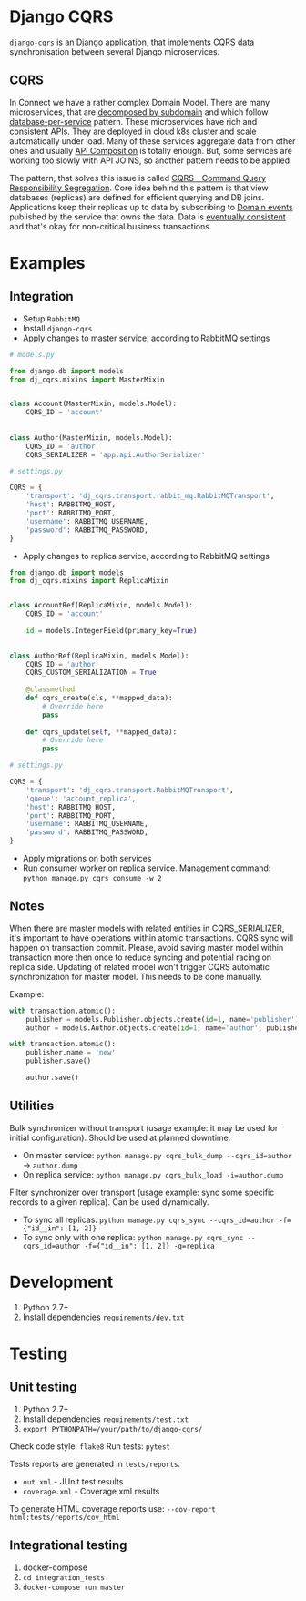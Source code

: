 Django CQRS
===========

`django-cqrs` is an Django application, that implements CQRS data synchronisation between several Django microservices.


CQRS
----
In Connect we have a rather complex Domain Model. There are many microservices, that are [decomposed by subdomain](https://microservices.io/patterns/decomposition/decompose-by-subdomain.html) and which follow [database-per-service](https://microservices.io/patterns/data/database-per-service.html) pattern. These microservices have rich and consistent APIs. They are deployed in cloud k8s cluster and scale automatically under load. Many of these services aggregate data from other ones and usually [API Composition](https://microservices.io/patterns/data/api-composition.html) is totally enough. But, some services are working too slowly with API JOINS, so another pattern needs to be applied.

The pattern, that solves this issue is called [CQRS - Command Query Responsibility Segregation](https://microservices.io/patterns/data/cqrs.html). Core idea behind this pattern is that view databases (replicas) are defined for efficient querying and DB joins. Applications keep their replicas up to data by subscribing to [Domain events](https://microservices.io/patterns/data/domain-event.html) published by the service that owns the data. Data is [eventually consistent](https://en.wikipedia.org/wiki/Eventual_consistency) and that's okay for non-critical business transactions.


Examples
========

Integration
-----------
* Setup `RabbitMQ`
* Install `django-cqrs`
* Apply changes to master service, according to RabbitMQ settings
```python
# models.py

from django.db import models
from dj_cqrs.mixins import MasterMixin


class Account(MasterMixin, models.Model):
    CQRS_ID = 'account'
    
    
class Author(MasterMixin, models.Model):
    CQRS_ID = 'author'
    CQRS_SERIALIZER = 'app.api.AuthorSerializer'
```

```python
# settings.py

CQRS = {
    'transport': 'dj_cqrs.transport.rabbit_mq.RabbitMQTransport',
    'host': RABBITMQ_HOST,
    'port': RABBITMQ_PORT,
    'username': RABBITMQ_USERNAME,
    'password': RABBITMQ_PASSWORD,
}

```
* Apply changes to replica service, according to RabbitMQ settings
```python
from django.db import models
from dj_cqrs.mixins import ReplicaMixin


class AccountRef(ReplicaMixin, models.Model):
    CQRS_ID = 'account'
    
    id = models.IntegerField(primary_key=True)
    

class AuthorRef(ReplicaMixin, models.Model):
    CQRS_ID = 'author'
    CQRS_CUSTOM_SERIALIZATION = True
    
    @classmethod
    def cqrs_create(cls, **mapped_data):
        # Override here
        pass
        
    def cqrs_update(self, **mapped_data):
        # Override here
        pass
```

```python
# settings.py

CQRS = {
    'transport': 'dj_cqrs.transport.RabbitMQTransport',
    'queue': 'account_replica',
    'host': RABBITMQ_HOST,
    'port': RABBITMQ_PORT,
    'username': RABBITMQ_USERNAME,
    'password': RABBITMQ_PASSWORD,
}
```
* Apply migrations on both services
* Run consumer worker on replica service. Management command: `python manage.py cqrs_consume -w 2`

Notes
-----

When there are master models with related entities in CQRS_SERIALIZER, it's important to have operations within atomic transactions.
CQRS sync will happen on transaction commit. Please, avoid saving master model within transaction more then once to reduce syncing and potential racing on replica side.
Updating of related model won't trigger CQRS automatic synchronization for master model. This needs to be done manually.

Example:
```python
with transaction.atomic():
    publisher = models.Publisher.objects.create(id=1, name='publisher')
    author = models.Author.objects.create(id=1, name='author', publisher=publisher)

with transaction.atomic():
    publisher.name = 'new'
    publisher.save()

    author.save()
```

Utilities
---------
Bulk synchronizer without transport (usage example: it may be used for initial configuration). Should be used at planned downtime.
* On master service: `python manage.py cqrs_bulk_dump --cqrs_id=author` -> `author.dump`
* On replica service: `python manage.py cqrs_bulk_load -i=author.dump`

Filter synchronizer over transport (usage example: sync some specific records to a given replica). Can be used dynamically.
* To sync all replicas: `python manage.py cqrs_sync --cqrs_id=author -f={"id__in": [1, 2]}`
* To sync only with one replica: `python manage.py cqrs_sync --cqrs_id=author -f={"id__in": [1, 2]} -q=replica`

Development
===========

1. Python 2.7+
0. Install dependencies `requirements/dev.txt`

Testing
=======

Unit testing
------
1. Python 2.7+
0. Install dependencies `requirements/test.txt`
0. `export PYTHONPATH=/your/path/to/django-cqrs/`

Check code style: `flake8`
Run tests: `pytest`

Tests reports are generated in `tests/reports`. 
* `out.xml` - JUnit test results
* `coverage.xml` - Coverage xml results

To generate HTML coverage reports use:
`--cov-report html:tests/reports/cov_html`


Integrational testing
------
1. docker-compose
0. `cd integration_tests`
0. `docker-compose run master`
